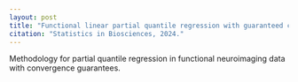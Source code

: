 ```yaml
---
layout: post
title: "Functional linear partial quantile regression with guaranteed convergence for neuroimaging data analysis"
citation: "Statistics in Biosciences, 2024."
---
```


Methodology for partial quantile regression in functional neuroimaging data with convergence guarantees.
